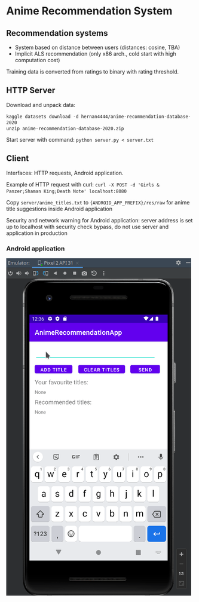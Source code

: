 # Anime Recommendation System

## Recommendation systems

 - System based on distance between users (distances: cosine, TBA)
 - Implicit ALS recommendation (only x86 arch., cold start with high computation cost)

Training data is converted from ratings to binary with rating threshold.

## HTTP Server

Download and unpack data:
```
kaggle datasets download -d hernan4444/anime-recommendation-database-2020
unzip anime-recommendation-database-2020.zip
```

Start server with command: `python server.py < server.txt`

## Client

Interfaces: HTTP requests, Android application.

Example of HTTP request with curl: `curl -X POST -d 'Girls & Panzer;Shaman King;Death Note' localhost:8080`

Copy `server/anime_titles.txt` to `{ANDROID_APP_PREFIX}/res/raw` for anime title suggestions inside Android application

Security and network warning for Android application: server address is set up to localhost with security check bypass, do not use server and application in production

### Android application

![Android app demo](https://raw.githubusercontent.com/Alexsandruss/anime-recommender/master/android-app-demo.gif)
